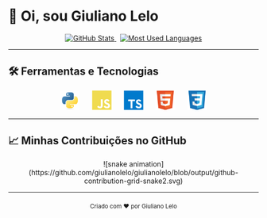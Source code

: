 # 👋 Oi, sou Giuliano Lelo

<p align="center">
  <a href="https://github.com/giulianolelo" target="_blank">
    <img
      src="https://github-readme-stats.vercel.app/api?username=giulianolelo&show_icons=true&theme=dark&include_all_commits=true&count_private=true"
      alt="GitHub Stats"
      width="350"
    />
  </a>
  &nbsp;
  <a href="https://github.com/giulianolelo" target="_blank">
    <img
      src="https://github-readme-stats.vercel.app/api/top-langs/?username=giulianolelo&layout=compact&langs_count=7&theme=dark"
      alt="Most Used Languages"
      width="350"
    />
  </a>
</p>

---

## 🛠 Ferramentas e Tecnologias

<p align="center">
  <img
    src="https://raw.githubusercontent.com/devicons/devicon/master/icons/python/python-original.svg"
    alt="Python"
    width="40"
    height="40"
    style="margin: 0 10px"
  />
  <img
    src="https://raw.githubusercontent.com/devicons/devicon/master/icons/javascript/javascript-plain.svg"
    alt="JavaScript"
    width="40"
    height="40"
    style="margin: 0 10px"
  />
  <img
    src="https://raw.githubusercontent.com/devicons/devicon/master/icons/typescript/typescript-plain.svg"
    alt="TypeScript"
    width="40"
    height="40"
    style="margin: 0 10px"
  />
  <img
    src="https://raw.githubusercontent.com/devicons/devicon/master/icons/html5/html5-original.svg"
    alt="HTML5"
    width="40"
    height="40"
    style="margin: 0 10px"
  />
  <img
    src="https://raw.githubusercontent.com/devicons/devicon/master/icons/css3/css3-original.svg"
    alt="CSS3"
    width="40"
    height="40"
    style="margin: 0 10px"
  />
</p>

---

## 📈 Minhas Contribuições no GitHub

<p align="center">
  ![snake animation](https://github.com/giulianolelo/giulianolelo/blob/output/github-contribution-grid-snake2.svg)
</p>

---

<p align="center">
  <sub>Criado com ❤️ por Giuliano Lelo</sub>
</p>
